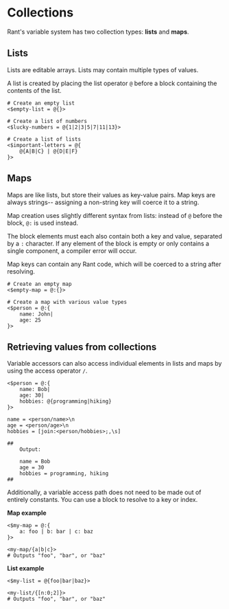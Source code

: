 # Collections

Rant's variable system has two collection types: **lists** and **maps**.

## Lists

Lists are editable arrays. Lists may contain multiple types of values.

A list is created by placing the list operator `@` before a block containing the contents of the list.

```rant
# Create an empty list
<$empty-list = @{}>

# Create a list of numbers
<$lucky-numbers = @{1|2|3|5|7|11|13}>

# Create a list of lists
<$important-letters = @{
    @{A|B|C} | @{D|E|F}
}>
```

## Maps

Maps are like lists, but store their values as key-value pairs. Map keys are always strings-- assigning a non-string key will coerce it to a string.

Map creation uses slightly different syntax from lists: instead of `@` before the block, `@:` is used instead.

The block elements must each also contain both a key and value, separated by a `:` character.
If any element of the block is empty or only contains a single component, a compiler error will occur.

Map keys can contain any Rant code, which will be coerced to a string after resolving.

```rant
# Create an empty map
<$empty-map = @:{}>

# Create a map with various value types
<$person = @:{
    name: John|
    age: 25
}>
```

## Retrieving values from collections

Variable accessors can also access individual elements in lists and maps by using the access operator `/`.

```rant
<$person = @:{
    name: Bob|
    age: 30|
    hobbies: @{programming|hiking}
}>

name = <person/name>\n
age = <person/age>\n
hobbies = [join:<person/hobbies>;,\s]

##
    Output:

    name = Bob
    age = 30
    hobbies = programming, hiking
##
```

Additionally, a variable access path does not need to be made out of entirely constants. You can use a block to resolve to a key or index.

**Map example**

```rant
<$my-map = @:{
    a: foo | b: bar | c: baz
}>

<my-map/{a|b|c}>
# Outputs "foo", "bar", or "baz"
```

**List example**
```rant
<$my-list = @{foo|bar|baz}>

<my-list/{[n:0;2]}>
# Outputs "foo", "bar", or "baz"
```